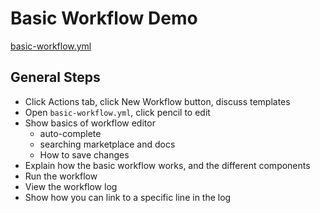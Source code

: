 # Basic Workflow Demo

[basic-workflow.yml](https://github.com/mickeygoussetorg/github-actions-presentation/blob/main/.github/workflows/basic-workflow.yml)

## General Steps

- Click Actions tab, click New Workflow button, discuss templates
- Open `basic-workflow.yml`, click pencil to edit
- Show basics of workflow editor
  - auto-complete
  - searching marketplace and docs
  - How to save changes
- Explain how the basic workflow works, and the different components
- Run the workflow
- View the workflow log
- Show how you can link to a specific line in the log